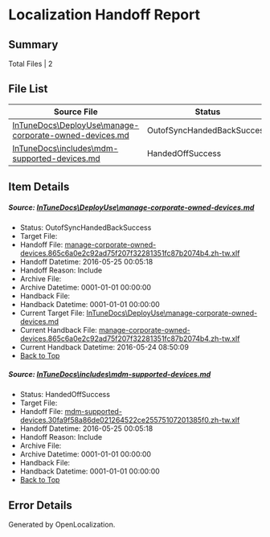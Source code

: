 # <a name='report-top'></a> Localization Handoff Report

## Summary
 Total Files | 2

## File List
 Source File | Status | Details 
 ----------- | ------ | ------- 
 [InTuneDocs\DeployUse\manage-corporate-owned-devices.md](https://github.com/Microsoft/IntuneDocs-pr/blob/753e9a45db4758edcdba84286f0fa0b50962a08f/InTuneDocs/DeployUse/manage-corporate-owned-devices.md) | OutofSyncHandedBackSuccess | [Details](#0ce1bf409ced1fa46ba13ab8ea294d00df7f476667)
 [InTuneDocs\includes\mdm-supported-devices.md](https://github.com/Microsoft/IntuneDocs-pr/blob/753e9a45db4758edcdba84286f0fa0b50962a08f/InTuneDocs/includes/mdm-supported-devices.md) | HandedOffSuccess | [Details](#fb8b5453664b3b60d801ddb372114eb2d0d67704589)

## Item Details
##### <a name='0ce1bf409ced1fa46ba13ab8ea294d00df7f476667'></a> Source: [InTuneDocs\DeployUse\manage-corporate-owned-devices.md](https://github.com/Microsoft/IntuneDocs-pr/blob/753e9a45db4758edcdba84286f0fa0b50962a08f/InTuneDocs/DeployUse/manage-corporate-owned-devices.md)
* Status: OutofSyncHandedBackSuccess
* Target File: 
* Handoff File: [manage-corporate-owned-devices.865c6a0e2c92ad75f207f32281351fc87b2074b4.zh-tw.xlf](https://github.com/Microsoft/EM.handoff/blob/ef66b45c311565ad4dcbd9e0d26eb86263bc3989/ol-handoff/Microsoft/IntuneDocs-pr.zh-tw/master/manage-corporate-owned-devices.865c6a0e2c92ad75f207f32281351fc87b2074b4.zh-tw.xlf)
* Handoff Datetime: 2016-05-25 00:05:18
* Handoff Reason: Include
* Archive File: 
* Archive Datetime: 0001-01-01 00:00:00
* Handback File: 
* Handback Datetime: 0001-01-01 00:00:00
* Current Target File: [InTuneDocs\DeployUse\manage-corporate-owned-devices.md](https://github.com/Microsoft/IntuneDocs-pr.zh-tw/blob/5f8a920bb49e5d8995221d65f4b038d73c90ef56/InTuneDocs/DeployUse/manage-corporate-owned-devices.md)
* Current Handback File: [manage-corporate-owned-devices.865c6a0e2c92ad75f207f32281351fc87b2074b4.zh-tw.xlf](https://github.com/Microsoft/EM.handback/blob/37d221236c74ab56e17afe2ca2a0c404e3900311/ol-handback/Microsoft/IntuneDocs-pr.zh-tw/master/manage-corporate-owned-devices.865c6a0e2c92ad75f207f32281351fc87b2074b4.zh-tw.xlf)
* Current Handback Datetime: 2016-05-24 08:50:09
* [Back to Top](#report-top)

##### <a name='fb8b5453664b3b60d801ddb372114eb2d0d67704589'></a> Source: [InTuneDocs\includes\mdm-supported-devices.md](https://github.com/Microsoft/IntuneDocs-pr/blob/753e9a45db4758edcdba84286f0fa0b50962a08f/InTuneDocs/includes/mdm-supported-devices.md)
* Status: HandedOffSuccess
* Target File: 
* Handoff File: [mdm-supported-devices.30fa9f58a86de021264522ce25575107201385f0.zh-tw.xlf](https://github.com/Microsoft/EM.handoff/blob/ef66b45c311565ad4dcbd9e0d26eb86263bc3989/ol-handoff/Microsoft/IntuneDocs-pr.zh-tw/master/mdm-supported-devices.30fa9f58a86de021264522ce25575107201385f0.zh-tw.xlf)
* Handoff Datetime: 2016-05-25 00:05:18
* Handoff Reason: Include
* Archive File: 
* Archive Datetime: 0001-01-01 00:00:00
* Handback File: 
* Handback Datetime: 0001-01-01 00:00:00
* [Back to Top](#report-top)


## Error Details

Generated by OpenLocalization.
